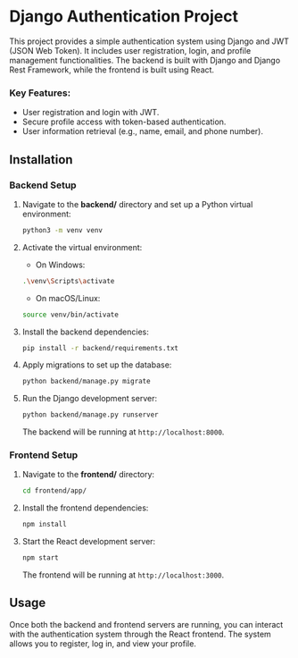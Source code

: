 # Django Authentication Project

This project provides a simple authentication system using Django and JWT (JSON Web Token). It includes user registration, login, and profile management functionalities. The backend is built with Django and Django Rest Framework, while the frontend is built using React.

### Key Features:
- User registration and login with JWT.
- Secure profile access with token-based authentication.
- User information retrieval (e.g., name, email, and phone number).

## Installation

### Backend Setup

1. Navigate to the **backend/** directory and set up a Python virtual environment:

    ```bash
    python3 -m venv venv
    ```

2. Activate the virtual environment:

    - On Windows:

    ```bash
    .\venv\Scripts\activate
    ```

    - On macOS/Linux:

    ```bash
    source venv/bin/activate
    ```

3. Install the backend dependencies:

    ```bash
    pip install -r backend/requirements.txt
    ```

4. Apply migrations to set up the database:

    ```bash
    python backend/manage.py migrate
    ```

5. Run the Django development server:

    ```bash
    python backend/manage.py runserver
    ```

    The backend will be running at `http://localhost:8000`.

### Frontend Setup

1. Navigate to the **frontend/** directory:

    ```bash
    cd frontend/app/
    ```

2. Install the frontend dependencies:

    ```bash
    npm install
    ```

3. Start the React development server:

    ```bash
    npm start
    ```

    The frontend will be running at `http://localhost:3000`.

## Usage

Once both the backend and frontend servers are running, you can interact with the authentication system through the React frontend. The system allows you to register, log in, and view your profile.

